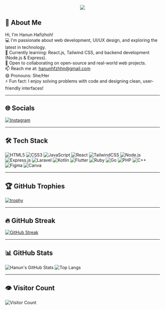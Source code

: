 <p align="center">
  <img src="https://readme-typing-svg.herokuapp.com?font=Fira+Code&size=22&pause=1000&center=true&width=435&lines=Hi%2C+I'm+Hanun+Hafizhoh!;A+Web+Developer+in+the+Making.;Passionate+about+UI%2FUX+%26+Tech.">
</p>

## 👋 About Me

Hi, I'm Hanun Hafizhoh!  
💻 I'm passionate about web development, UI/UX design, and exploring the latest in technology.  
🌱 Currently learning: React.js, Tailwind CSS, and backend development (Node.js & Express).  
🤝 Open to collaborating on open-source and real-world web projects.  
📫 Reach me at: hanunhfzhhn@gmail.com  
😄 Pronouns: She/Her  
⚡ Fun fact: I enjoy solving problems with code and designing clean, user-friendly interfaces!

---

## 🌐 Socials

[![Instagram](https://img.shields.io/badge/Instagram-E4405F?style=for-the-badge&logo=instagram&logoColor=white)](https://instagram.com/hanun99)

---

## 🛠 Tech Stack

![HTML5](https://img.shields.io/badge/HTML5-E34F26?style=for-the-badge&logo=html5&logoColor=white)
![CSS3](https://img.shields.io/badge/CSS3-1572B6?style=for-the-badge&logo=css3&logoColor=white)
![JavaScript](https://img.shields.io/badge/JavaScript-F7DF1E?style=for-the-badge&logo=javascript&logoColor=black)
![React](https://img.shields.io/badge/React-20232A?style=for-the-badge&logo=react&logoColor=61DAFB)
![TailwindCSS](https://img.shields.io/badge/Tailwind_CSS-38B2AC?style=for-the-badge&logo=tailwind-css&logoColor=white)
![Node.js](https://img.shields.io/badge/Node.js-339933?style=for-the-badge&logo=node.js&logoColor=white)
![Express.js](https://img.shields.io/badge/Express.js-000000?style=for-the-badge&logo=express&logoColor=white)
![Laravel](https://img.shields.io/badge/Laravel-FF2D20?style=for-the-badge&logo=laravel&logoColor=white)
![Kotlin](https://img.shields.io/badge/Kotlin-7F52FF?style=for-the-badge&logo=kotlin&logoColor=white)
![Flutter](https://img.shields.io/badge/Flutter-02569B?style=for-the-badge&logo=flutter&logoColor=white)
![Ruby](https://img.shields.io/badge/Ruby-CC342D?style=for-the-badge&logo=ruby&logoColor=white)
![Go](https://img.shields.io/badge/Go-00ADD8?style=for-the-badge&logo=go&logoColor=white)
![PHP](https://img.shields.io/badge/PHP-777BB4?style=for-the-badge&logo=php&logoColor=white)
![C++](https://img.shields.io/badge/C++-00599C?style=for-the-badge&logo=c%2B%2B&logoColor=white)
![Figma](https://img.shields.io/badge/Figma-F24E1E?style=for-the-badge&logo=figma&logoColor=white)
![Canva](https://img.shields.io/badge/Canva-00C4CC?style=for-the-badge&logo=canva&logoColor=white)

---

## 🏆 GitHub Trophies

[![trophy](https://github-profile-trophy.vercel.app/?username=hanun99&theme=tokyonight&no-bg=true)](https://github.com/ryo-ma/github-profile-trophy)

---

## 🔥 GitHub Streak

[![GitHub Streak](https://streak-stats.demolab.com/?user=hanun99&theme=tokyonight&hide_border=true)](https://git.io/streak-stats)

---

## 📊 GitHub Stats

![Hanun's GitHub Stats](https://github-readme-stats.vercel.app/api?username=hanun99&show_icons=true&theme=tokyonight)
![Top Langs](https://github-readme-stats.vercel.app/api/top-langs/?username=hanun99&layout=compact&theme=tokyonight)

---

## 👁️ Visitor Count

![Visitor Count](https://komarev.com/ghpvc/?username=hanun99&style=for-the-badge)

